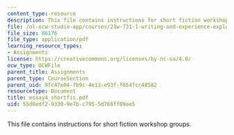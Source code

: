 ```yaml
---
content_type: resource
description: This file contains instructions for short fiction workshop groups.
file: /ol-ocw-studio-app/courses/21w-731-1-writing-and-experience-exploring-self-in-society-spring-2004/55d8edf293309e7bc7955d766ff09ae5_essay4_shortfic.pdf
file_size: 86176
file_type: application/pdf
learning_resource_types:
- Assignments
license: https://creativecommons.org/licenses/by-nc-sa/4.0/
ocw_type: OCWFile
parent_title: Assignments
parent_type: CourseSection
parent_uid: 9fc47e04-7b9c-4e13-e93f-f654fcc48582
resourcetype: Document
title: essay4_shortfic.pdf
uid: 55d8edf2-9330-9e7b-c795-5d766ff09ae5
---
```

This file contains instructions for short fiction workshop groups.